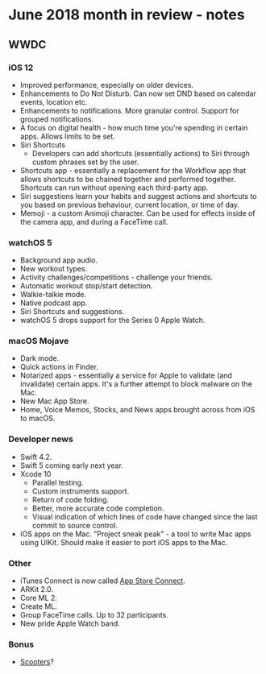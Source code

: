 # June 2018 month in review - notes

## WWDC

### iOS 12
* Improved performance, especially on older devices.
* Enhancements to Do Not Disturb. Can now set DND based on calendar events, location etc.
* Enhancements to notifications. More granular control. Support for grouped notifications.
* A focus on digital health - how much time you're spending in certain apps. Allows limits to be set.
* Siri Shortcuts
  * Developers can add shortcuts (essentially actions) to Siri through custom phrases set by the user.
* Shortcuts app - essentially a replacement for the Workflow app that allows shortcuts to be chained together and performed together. Shortcuts can run without opening each third-party app.
* Siri suggestions learn your habits and suggest actions and shortcuts to you based on previous behaviour, current location, or time of day.
* Memoji - a custom Animoji character. Can be used for effects inside of the camera app, and during a FaceTime call.

### watchOS 5
* Background app audio.
* New workout types.
* Activity challenges/competitions - challenge your friends.
* Automatic workout stop/start detection.
* Walkie-talkie mode.
* Native podcast app.
* Siri Shortcuts and suggestions.
* watchOS 5 drops support for the Series 0 Apple Watch.

### macOS Mojave
* Dark mode.
* Quick actions in Finder.
* Notarized apps - essentially a service for Apple to validate (and invalidate) certain apps. It's a further attempt to block malware on the Mac.
* New Mac App Store.
* Home, Voice Memos, Stocks, and News apps brought across from iOS to macOS.

### Developer news
* Swift 4.2.
* Swift 5 coming early next year.
* Xcode 10
  * Parallel testing.
  * Custom instruments support.
  * Return of code folding.
  * Better, more accurate code completion.
  * Visual indication of which lines of code have changed since the last commit to source control.
* iOS apps on the Mac. "Project sneak peak" - a tool to write Mac apps using UIKit. Should make it easier to port iOS apps to the Mac.

### Other
* iTunes Connect is now called [App Store Connect](https://developer.apple.com/news/?id=06042018).
* ARKit 2.0.
* Core ML 2.
* Create ML.
* Group FaceTime calls. Up to 32 participants.
* New pride Apple Watch band.

### Bonus
* [Scooters](https://itunes.apple.com/us/app/bird-enjoy-the-ride/id1260842311?mt=8)?
